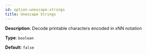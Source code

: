```yaml
---
id: option-unescape-strings
title: Unescape Strings
---
```

**Description**: Decode printable characters encoded in xNN notation

**Type**: `boolean`

**Default**: `false`
